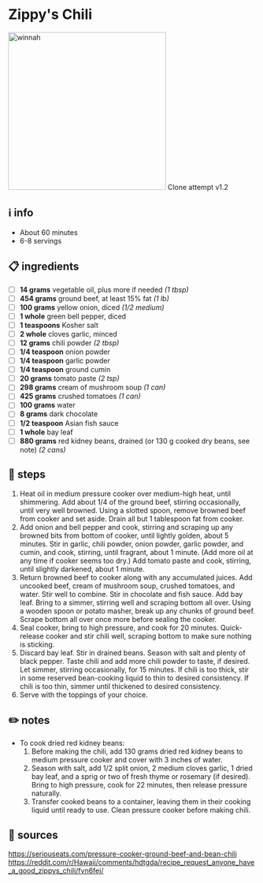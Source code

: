# Zippy's Chili  
<img src="https://www.zippys.com/wp-content/uploads/2019/02/food-chili-Chili-Frank-02.jpg" alt="winnah" width="320"/>
Clone attempt v1.2

## ℹ️ info  
* About 60 minutes  
* 6-8 servings  

## 📋 ingredients  
- [ ] **14	grams**	vegetable oil, plus more if needed *(1 tbsp)*
- [ ] **454	grams**	ground beef, at least 15% fat *(1 lb)*
- [ ] **100	grams**	yellow onion, diced *(1/2 medium)*
- [ ] **1   whole**	green bell pepper, diced
- [ ] **1   teaspoons**  Kosher salt
- [ ] **2	whole**  cloves garlic, minced
- [ ] **12	grams** chili powder *(2 tbsp)*
- [ ] **1/4	teaspoon**  onion powder
- [ ] **1/4	teaspoon**  garlic powder
- [ ] **1/4	teaspoon**  ground cumin
- [ ] **20	grams** tomato paste *(2 tsp)*
- [ ] **298	grams** cream of mushroom soup *(1 can)*
- [ ] **425	grams** crushed tomatoes *(1 can)*
- [ ] **100	grams**  water
- [ ] **8	grams** dark chocolate
- [ ] **1/2	teaspoon**  Asian fish sauce
- [ ] **1 whole**	bay leaf
- [ ] **880	grams**  red kidney beans, drained (or 130 g cooked dry beans, see note) *(2 cans)*

## 🔪 steps  
1. Heat oil in medium pressure cooker over medium-high heat, until shimmering. Add about 1/4 of the ground beef, stirring occasionally, until very well browned. Using a slotted spoon, remove browned beef from cooker and set aside. Drain all but 1 tablespoon fat from cooker.
2. Add onion and bell pepper and cook, stirring and scraping up any browned bits from bottom of cooker, until lightly golden, about 5 minutes. Stir in garlic, chili powder, onion powder, garlic powder, and cumin, and cook, stirring, until fragrant, about 1 minute. (Add more oil at any time if cooker seems too dry.) Add tomato paste and cook, stirring, until slightly darkened, about 1 minute.
3. Return browned beef to cooker along with any accumulated juices. Add uncooked beef, cream of mushroom soup, crushed tomatoes, and water. Stir well to combine. Stir in chocolate and fish sauce. Add bay leaf. Bring to a simmer, stirring well and scraping bottom all over. Using a wooden spoon or potato masher, break up any chunks of ground beef. Scrape bottom all over once more before sealing the cooker.
4. Seal cooker, bring to high pressure, and cook for 20 minutes. Quick-release cooker and stir chili well, scraping bottom to make sure nothing is sticking.
5. Discard bay leaf. Stir in drained beans. Season with salt and plenty of black pepper. Taste chili and add more chili powder to taste, if desired. Let simmer, stirring occasionally, for 15 minutes. If chili is too thick, stir in some reserved bean-cooking liquid to thin to desired consistency. If chili is too thin, simmer until thickened to desired consistency.
6. Serve with the toppings of your choice.

## ✏️ notes  
* To cook dried red kidney beans:
	1. Before making the chili, add 130 grams dried red kidney beans to medium pressure cooker and cover with 3 inches of water.
	2. Season with salt, add 1/2 split onion, 2 medium cloves garlic, 1 dried bay leaf, and a sprig or two of fresh thyme or rosemary (if desired). Bring to high pressure, cook for 22 minutes, then release pressure naturally.
	3. Transfer cooked beans to a container, leaving them in their cooking liquid until ready to use. Clean pressure cooker before making chili.

## 🔗 sources  
https://seriouseats.com/pressure-cooker-ground-beef-and-bean-chili  
https://reddit.com/r/Hawaii/comments/hdtgda/recipe_request_anyone_have_a_good_zippys_chili/fvn6fej/

